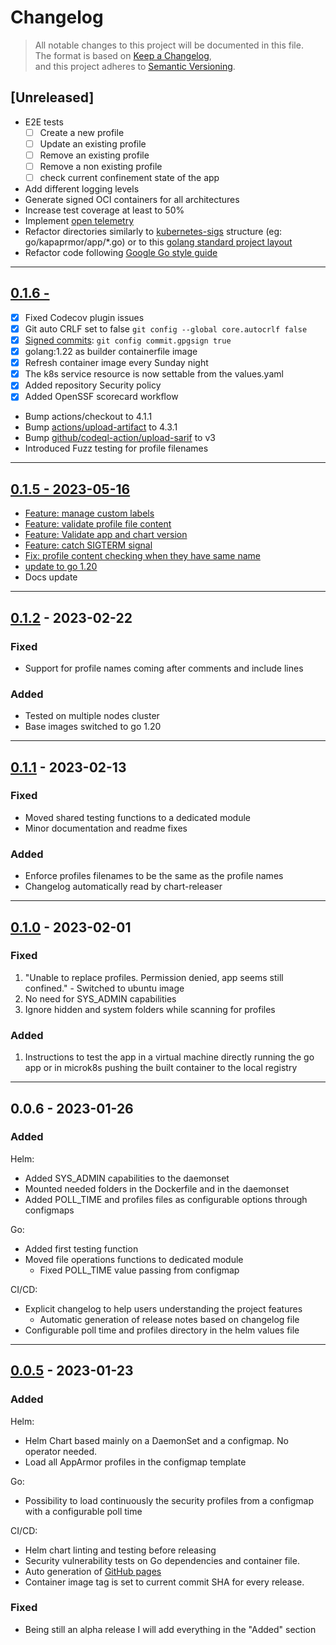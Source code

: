 # Changelog

> All notable changes to this project will be documented in this file.  
The format is based on [Keep a Changelog](https://keepachangelog.com/en/1.0.0/),  
and this project adheres to [Semantic Versioning](https://semver.org/spec/v2.0.0.html).

## [Unreleased]

- E2E tests  
    - [ ] Create a new profile
    - [ ] Update an existing profile
    - [ ] Remove an existing profile
    - [ ] Remove a non existing profile
    - [ ] check current confinement state of the app
- Add different logging levels
- Generate signed OCI containers for all architectures
- Increase test coverage at least to 50%
- Implement [open telemetry](https://opentelemetry.io/docs/instrumentation/go/)
- Refactor directories similarly to [kubernetes-sigs](https://github.com/kubernetes-sigs) structure (eg: go/kapaprmor/app/*.go) or to this [golang standard project layout](https://github.com/golang-standards/project-layout)
- Refactor code following [Google Go style guide](https://google.github.io/styleguide/go/guide)

---

## [0.1.6 - ](https://github.com/tuxerrante/kapparmor/releases/tag/kapparmor-0.1.6)

- [X] Fixed Codecov plugin issues
- [X] Git auto CRLF set to false `git config --global core.autocrlf false`
- [X] [Signed commits](https://docs.github.com/en/authentication/managing-commit-signature-verification/signing-commits): `git config commit.gpgsign true`
- [X] golang:1.22 as builder containerfile image
- [X] Refresh container image every Sunday night
- [X] The k8s service resource is now settable from the values.yaml
- [X] Added repository Security policy
- [X] Added OpenSSF scorecard workflow
- Bump actions/checkout to 4.1.1
- Bump [actions/upload-artifact](https://github.com/actions/upload-artifact/releases/tag/v4.3.1) to 4.3.1
- Bump [github/codeql-action/upload-sarif](https://github.com/github/codeql-action/blob/v3/upload-sarif/action.yml) to v3
- Introduced Fuzz testing for profile filenames
  
---

## [0.1.5 - 2023-05-16](https://github.com/tuxerrante/kapparmor/releases/tag/kapparmor-0.1.5)
- [Feature: manage custom labels](https://github.com/tuxerrante/kapparmor/commit/6e10b49720823930538cb9b86aa4a5f791efcb03)
- [Feature: validate profile file content](https://github.com/tuxerrante/kapparmor/commit/15da4e42893cdaa4412412a23c618ed98108714b)
- [Feature: Validate app and chart version](https://github.com/tuxerrante/kapparmor/commit/689fa391970cfd37a9c2410ebd860a3324b9fbd2)
- [Feature: catch SIGTERM signal](https://github.com/tuxerrante/kapparmor/commit/d8cc52cb7f62fa2f9995d56ef4c0a1008bb59203)
- [Fix: profile content checking when they have same name](https://github.com/tuxerrante/kapparmor/commit/5a97ba6071bbae2c75b28eb5969f8022d629afdd)
- [update to go 1.20](https://github.com/tuxerrante/kapparmor/commit/354ee4280d364057542b67df26dc75f96273b85c)
- Docs update


---
## [0.1.2]() - 2023-02-22
### Fixed
- Support for profile names coming after comments and include lines
### Added
- Tested on multiple nodes cluster
- Base images switched to go 1.20

---
## [0.1.1]() - 2023-02-13
### Fixed
- Moved shared testing functions to a dedicated module
- Minor documentation and readme fixes
### Added
- Enforce profiles filenames to be the same as the profile names
- Changelog automatically read by chart-releaser

---
## [0.1.0](https://github.com/tuxerrante/kapparmor/releases/tag/kapparmor-0.1.0) - 2023-02-01
### Fixed
1. "Unable to replace profiles. Permission denied, app seems still confined." - Switched to ubuntu image
1. No need for SYS_ADMIN capabilities 
1. Ignore hidden and system folders while scanning for profiles

### Added
1. Instructions to test the app in a virtual machine directly running the go app or in microk8s pushing the built container to the local registry

---
## 0.0.6 - 2023-01-26

### Added 
Helm:
- Added SYS_ADMIN capabilities to the daemonset
- Mounted needed folders in the Dockerfile and in the daemonset
- Added POLL_TIME and profiles files as configurable options through configmaps

Go:
- Added first testing function
- Moved file operations functions to dedicated module
  - Fixed POLL_TIME value passing from configmap

CI/CD:
- Explicit changelog to help users understanding the project features
  - Automatic generation of release notes based on changelog file
- Configurable poll time and profiles directory in the helm values file
---
## [0.0.5](https://github.com/tuxerrante/kapparmor/releases/tag/kapparmor-0.0.5-alpha) - 2023-01-23

### Added 

Helm:
- Helm Chart based mainly on a DaemonSet and a configmap. No operator needed.
- Load all AppArmor profiles in the configmap template

Go:
- Possibility to load continuously the security profiles from a configmap with a configurable poll time

CI/CD:
- Helm chart linting and testing before releasing
- Security vulnerability tests on Go dependencies and container file.
- Auto generation of [GitHub pages](https://tuxerrante.github.io/kapparmor/)
- Container image tag is set to current commit SHA for every release. 

### Fixed

- Being still an alpha release I will add everything in the "Added" section
